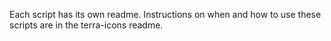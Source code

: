 Each script has its own readme. Instructions on when and how to use these scripts are in the terra-icons readme.